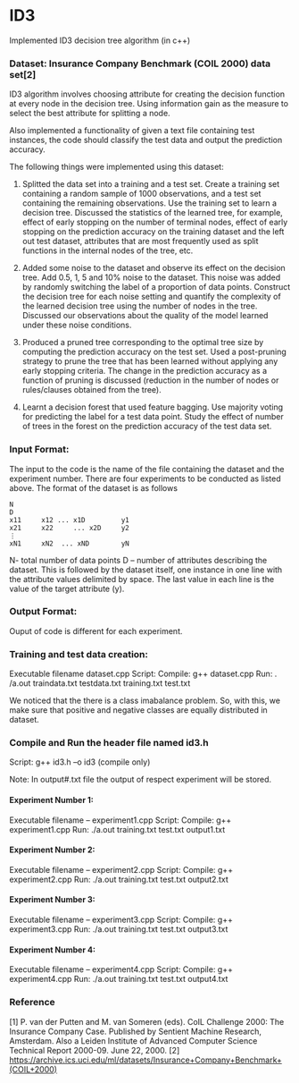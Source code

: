 # ID3
Implemented ID3 decision tree algorithm (in c++)

### Dataset: Insurance Company Benchmark (COIL 2000) data set[2]

ID3 algorithm involves choosing attribute for creating the decision function at every node in the decision tree. Using information gain as the measure to select the best attribute for splitting a node. 

Also implemented a functionality of given a text file containing test instances, the code should classify the test data and output the prediction accuracy.

The following things were implemented using this dataset:

1. Splitted the data set into a training and a test set. Create a training set containing a random sample of 1000 observations, and a test set containing the remaining observations. Use the training set to learn a decision tree. Discussed the statistics of the learned tree, for example, effect of early stopping on the number of terminal nodes, effect of early stopping on the prediction accuracy on the training dataset and the left out test dataset, attributes that are most frequently used as split functions in the internal nodes of the tree, etc.

2. Added some noise to the dataset and observe its effect on the decision tree. Add 0.5, 1, 5 and 10% noise to the dataset. This noise was added by randomly switching the label of a proportion of data points. Construct the decision tree for each noise setting and quantify the complexity of the learned decision tree using the number of nodes in the tree. Discussed our observations about the quality of the model learned under these noise conditions.

3. Produced a pruned tree corresponding to the optimal tree size by computing the prediction accuracy on the test set. Used a post-pruning strategy to prune the tree that has been learned without applying any early stopping criteria. The change in the prediction accuracy as a function of pruning is discussed (reduction in the number of nodes or rules/clauses obtained from the tree).

4.  Learnt a decision forest that used feature bagging. Use majority voting for predicting the label for a test data point. Study the effect of number of trees in the forest on the prediction accuracy of the test data set.

### Input Format:
The input to the code is the name of the file containing the dataset and the experiment number. There are four experiments to be conducted as listed above. The format of the dataset is as follows
```
N
D
x11 	x12 ... x1D 		y1
x21 	x22 	...	x2D 	y2
⋮
xN1 	xN2  ... xND 		yN
```

N- total number of data points
D – number of attributes describing the dataset. 
This is followed by the dataset itself, one instance in one line with the attribute values delimited by space. The last value in
each line is the value of the target attribute (y).

### Output Format:
Ouput of code is different for each experiment.

### Training and test data creation:
Executable filename dataset.cpp
Script: Compile: g++ dataset.cpp
Run: . /a.out traindata.txt testdata.txt training.txt test.txt

We noticed that the there is a class imabalance problem. So, with this, we make sure that positive and negative classes are equally distributed in dataset.

### Compile and Run the header file named id3.h
Script: g++ id3.h –o id3 (compile only)

Note: In output#.txt file the output of respect experiment will be stored.

#### Experiment Number 1: 
Executable filename – experiment1.cpp
Script: Compile: g++ experiment1.cpp
Run: ./a.out training.txt test.txt output1.txt

#### Experiment Number 2: 
Executable filename – experiment2.cpp
Script: Compile: g++ experiment2.cpp
Run: ./a.out training.txt test.txt output2.txt

#### Experiment Number 3: 
Executable filename – experiment3.cpp
Script: Compile: g++ experiment3.cpp
Run: ./a.out training.txt test.txt output3.txt

#### Experiment Number 4: 
Executable filename – experiment4.cpp
Script: Compile: g++ experiment4.cpp
Run: ./a.out training.txt test.txt output4.txt


### Reference
[1] P. van der Putten and M. van Someren (eds). CoIL Challenge 2000: The Insurance Company
Case. Published by Sentient Machine Research, Amsterdam. Also a Leiden Institute of Advanced
Computer Science Technical Report 2000-09. June 22, 2000.
[2] https://archive.ics.uci.edu/ml/datasets/Insurance+Company+Benchmark+(COIL+2000)	
